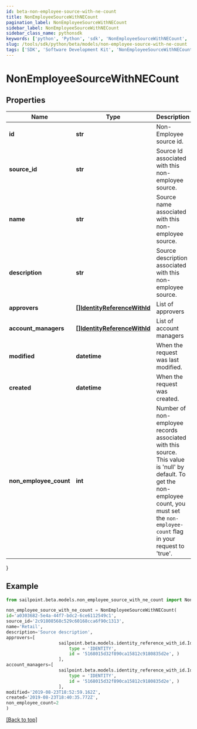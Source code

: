 ```yaml
---
id: beta-non-employee-source-with-ne-count
title: NonEmployeeSourceWithNECount
pagination_label: NonEmployeeSourceWithNECount
sidebar_label: NonEmployeeSourceWithNECount
sidebar_class_name: pythonsdk
keywords: ['python', 'Python', 'sdk', 'NonEmployeeSourceWithNECount', 'BetaNonEmployeeSourceWithNECount'] 
slug: /tools/sdk/python/beta/models/non-employee-source-with-ne-count
tags: ['SDK', 'Software Development Kit', 'NonEmployeeSourceWithNECount', 'BetaNonEmployeeSourceWithNECount']
---
```


# NonEmployeeSourceWithNECount


## Properties

Name | Type | Description | Notes
------------ | ------------- | ------------- | -------------
**id** | **str** | Non-Employee source id. | [optional] 
**source_id** | **str** | Source Id associated with this non-employee source. | [optional] 
**name** | **str** | Source name associated with this non-employee source. | [optional] 
**description** | **str** | Source description associated with this non-employee source. | [optional] 
**approvers** | [**[]IdentityReferenceWithId**](identity-reference-with-id) | List of approvers | [optional] 
**account_managers** | [**[]IdentityReferenceWithId**](identity-reference-with-id) | List of account managers | [optional] 
**modified** | **datetime** | When the request was last modified. | [optional] 
**created** | **datetime** | When the request was created. | [optional] 
**non_employee_count** | **int** | Number of non-employee records associated with this source. This value is 'null' by default. To get the non-employee count, you must set the `non-employee-count` flag in your request to 'true'. | [optional] 
}

## Example

```python
from sailpoint.beta.models.non_employee_source_with_ne_count import NonEmployeeSourceWithNECount

non_employee_source_with_ne_count = NonEmployeeSourceWithNECount(
id='a0303682-5e4a-44f7-bdc2-6ce6112549c1',
source_id='2c91808568c529c60168cca6f90c1313',
name='Retail',
description='Source description',
approvers=[
                    sailpoint.beta.models.identity_reference_with_id.Identity Reference With Id(
                        type = 'IDENTITY', 
                        id = '5168015d32f890ca15812c9180835d2e', )
                    ],
account_managers=[
                    sailpoint.beta.models.identity_reference_with_id.Identity Reference With Id(
                        type = 'IDENTITY', 
                        id = '5168015d32f890ca15812c9180835d2e', )
                    ],
modified='2019-08-23T18:52:59.162Z',
created='2019-08-23T18:40:35.772Z',
non_employee_count=2
)

```
[[Back to top]](#) 

